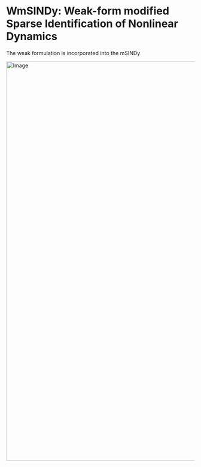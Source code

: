 # WmSINDy: Weak-form modified Sparse Identification of Nonlinear Dynamics

The weak formulation is incorporated into the mSINDy

<img width="1207" height="1067" alt="Image" src="https://github.com/user-attachments/assets/5b36154e-105c-439f-bfea-4f741c072ce7" />
